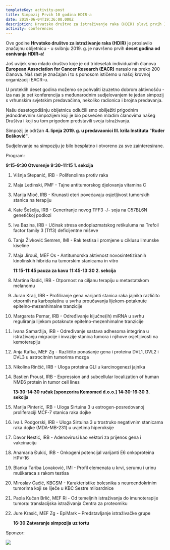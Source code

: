 ```yaml
---
templateKey: activity-post
title: Simpozij Prvih 10 godina HDIR-a
date: 2019-06-04T19:36:00.000Z
description: Hrvatsko društvo za istraživanje raka (HDIR) slavi prvih 10 godina.
activity: conferences
---
```

Ove godine **Hrvatsko društvo za istraživanje raka (HDIR)** je proslavilo značajnu obljetnicu - u svibnju 2019. g. je navršeno prvih **deset godina od osnivanja HDIR-a**!

Još uvijek smo mlado društvo koje je od tridesetak individualnih članova **European Association for Cancer Research (EACR)** naraslo na preko 200 članova. Naš rast je značajan i to s ponosom ističemo u našoj krovnoj organizaciji EACR-u.

U proteklih deset godina možemo se pohvaliti izuzetno dobrom aktivnošću - iza nas je pet konferencija s međunarodnim sudjelovanjem te jedan simpozij s vrhunskim svjetskim predavačima, nekoliko radionica i brojna predavanja.

Našu desetogodišnju obljetnicu odlučili smo obilježiti prigodnim jednodnevnim simpozijem koji je bio posvećen mlađim članovima našeg Društva i koji su tom prigodom predstavili svoja istraživanja.


Simpozij je održan **4. lipnja 2019. g. u predavaonici III. krila Instituta "Ruđer Bošković"**.

Sudjelovanje na simpoziju je bilo besplatno i otvoreno za sve zainteresirane.

Program:

**9:15-9:30 Otvorenje**
**9:30-11:15 1. sekcija**

1. Višnja Stepanić, IRB - Polifenolima protiv raka
2. Maja Ledinski, PMF - Tajne antitumorskog djelovanja vitamina C
3. Marija Mioč, IRB - Krunasti eteri povećavaju osjetljivost tumorskih stanica na terapiju
4. Kate Šešelja, IRB - Generiranje novog TFF3 -/- soja na C57BL6N genetičkoj podlozi
5. Iva Bazina, IRB - Učinak stresa endoplazmatskog retikuluma na Trefoil factor family 3 (Tff3) deficijentne miševe
6. Tanja Živković Semren, IMI - Rak testisa i promjene u ciklusu limunske kiseline
7. Maja Jirouš, MEF Os - Antitumorska aktivnost novosintetiziranih kinolinskih hibrida na tumorskim stanicama in vitro

   
   **11:15-11:45 pauza za kavu**
   **11:45-13:30 2. sekcija**
8. Martina Radić, IRB - Otpornost na ciljanu terapiju u metastatskom melanomu
9. Juran Kralj, IRB - Profiliranje gena varijanti stanica raka jajnika različito otpornih na karboplatinu u svrhu proučavanja lijekom-potaknute epitelno-mezenhimalne tranzicije
10. Margareta Pernar, IRB - Određivanje ključne(ih) miRNA u svrhu reguliranja lijekom potaknute epitelno-mezenhimalne tranzicije
11. Ivana Samaržija, IRB - Određivanje sastava adhesoma integrina u istraživanju migracije i invazije stanica tumora i njihove osjetljivosti na kemoterapiju
12. Anja Kafka, MEF Zg - Različito ponašanje gena i proteina DVL1, DVL2 i DVL3 u astrocitnim tumorima mozga
13. Nikolina Rinčić, IRB - Uloga proteina GLI u karcinogenezi jajnika
14. Bastien Proust, IRB - Expression and subcellular localization of human NME6 protein in tumor cell lines

    **13:30-14:30 ručak [sponzorira Kemomed d.o.o.]**
    **14:30-16:30 3. sekcija**
15. Marija Pinterić, IRB - Uloga Sirtuina 3 u estrogen-posredovanoj proliferaciji MCF-7 stanica raka dojke
16. Iva I. Podgorski, IRB - Uloga Sirtuina 3 u trostruko negativnim stanicama raka dojke (MDA-MB-231) u uvjetima hiperoksije
17. Davor Nestić, IRB - Adenovirusi kao vektori za prijenos gena i vakcinaciju
18. Anamaria Đukić, IRB - Onkogeni potencijal varijanti E6 onkoproteina HPV-16
19. Blanka Tariba Lovaković, IMI - Profil elemenata u krvi, serumu i urinu muškaraca s rakom testisa
20. Miroslav Ćaćić, KBCSM - Karakteristike bolesnika s neuroendokrinim tumorima koji se liječe u KBC Sestre milosrdnice
21. Paola Kučan Brlić, MEF Ri - Od temeljnih istraživanja do imunoterapije tumora: translacijska istraživanja Centra za proteomiku
22. Jure Krasić, MEF Zg - EpiMark – Predstavljanje istraživačke grupe

    
    **16:30 Zatvaranje simpozija uz tortu**

Sponzor:

![](/img/logo_hr.jpg)